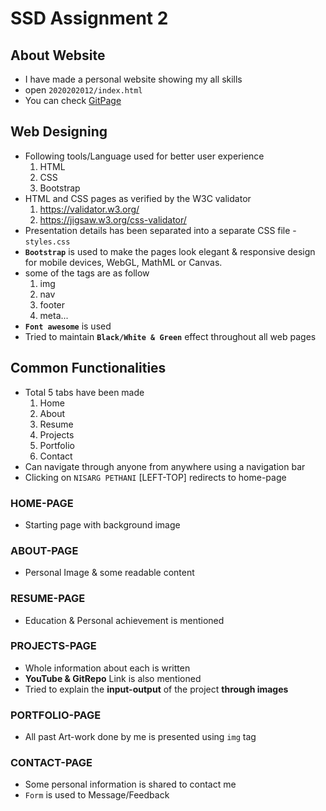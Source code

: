 # SSD Assignment 2

## About Website
   - I have made a personal website showing my all skills
   - open `2020202012/index.html`
   - You can check [GitPage](https://nisargpethani.github.io/potfolio/index.html)

## Web Designing 
   - Following tools/Language used for better user experience
      1. HTML
      2. CSS
      3. Bootstrap
   - HTML and CSS pages as verified by the W3C validator
      1. https://validator.w3.org/
      2. https://jigsaw.w3.org/css-validator/
   - Presentation details has been separated into a separate CSS file - `styles.css`
   - **`Bootstrap`** is used to make the pages look elegant & responsive design for mobile devices, WebGL, MathML or Canvas.
   - some of the tags are as follow
      1. img
      2. nav
      3. footer
      4. meta...
   - **`Font awesome`** is used
   - Tried to maintain **`Black/White & Green`** effect throughout all web pages 

## Common Functionalities
   - Total 5 tabs have been made
      1. Home
      2. About
      3. Resume
      4. Projects
      5. Portfolio
      6. Contact
   - Can navigate through anyone from anywhere using a navigation bar
   - Clicking on `NISARG PETHANI` [LEFT-TOP] redirects to home-page

### HOME-PAGE
   - Starting page with background image


### ABOUT-PAGE
   - Personal Image & some readable content


### RESUME-PAGE
   - Education & Personal achievement is mentioned


### PROJECTS-PAGE
   - Whole information about each is written
   - **YouTube & GitRepo** Link is also mentioned
   - Tried to explain the **input-output** of the project **through images**


### PORTFOLIO-PAGE
   - All past Art-work done by me is presented using `img` tag


### CONTACT-PAGE
   - Some personal information is shared to contact me
   - `Form` is used to Message/Feedback


